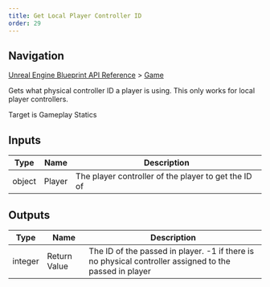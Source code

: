 ```yaml
---
title: Get Local Player Controller ID
order: 29
---
```

## Navigation

[Unreal Engine Blueprint API Reference](https://dev.epicgames.com/documentation/en-us/unreal-engine/BlueprintAPI) > [Game](https://dev.epicgames.com/documentation/en-us/unreal-engine/BlueprintAPI/Game)

Gets what physical controller ID a player is using. This only works for local player controllers.

Target is Gameplay Statics

## Inputs

| Type | Name | Description |
| --- | --- | --- |
| object | Player | The player controller of the player to get the ID of |

## Outputs

| Type | Name | Description |
| --- | --- | --- |
| integer | Return Value | The ID of the passed in player. -1 if there is no physical controller assigned to the passed in player |

